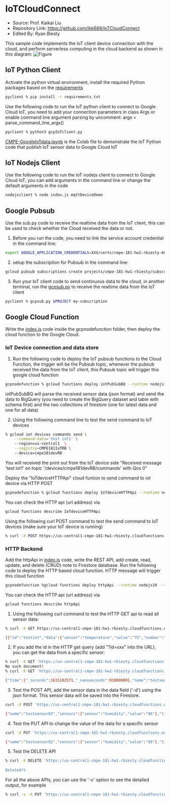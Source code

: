 # IoTCloudConnect
* Source: Prof. Kaikai Liu
* Repository Link: https://github.com/lkk688/IoTCloudConnect
* Edited By: Ryan Biesty

This sample code implements the IoT client device connection with the cloud, and perform serverless computing in the cloud backend as shown in this diagram:
![Figure](Computer_Engineering_181/IoTCloudConnect/Resources/Picture1.png)

## IoT Python Client
Activate the python virtual environment, install the required Python packages based on the [requirements](/iotpython/requirements.txt)
```bash
pyclient % pip install -r requirements.txt
```
Use the following code to run the IoT python client to connect to Google Cloud IoT, you need to add your connection parameters in class Args or enable command line argument parsing by uncomment: args = parse_command_line_args()
```bash
pyclient % python3 gcpIoTclient.py
```
[CMPE-GoogleIoTdata.ipynb](/Notebook/CMPE-GoogleIoTdata.ipynb) is the Colab file to demonstrate the IoT Python code that publish IoT sensor data to Google Cloud IoT

## IoT Nodejs Client
Use the following code to run the IoT nodejs client to connect to Google Cloud IoT, you can add arguments in the command line or change the default arguments in the code
```bash
nodejsclient % node index.js mqttDeviceDemo
```

## Google Pubsub
Use the sub.py code to receive the realtime data from the IoT client, this can be used to check whether the Cloud received the data or not. 
1. Before you run the code, you need to link the service account credential in the command line: 
```bash
export GOOGLE_APPLICATION_CREDENTIALS=XXX/certs/cmpe-181-hw1-rbiesty-0ed8459c6103.json
```
2. setup the subscription for Pubsub in the command line: 
```bash
gcloud pubsub subscriptions create projects/cmpe-181-hw1-rbiesty/subscriptions/CMPE181RB-subscription --topic=projects/cmpe-181-hw1-rbiesty/topics/CMPEIoTdeviceRB
```
3. Run your IoT client code to send continuous data to the cloud, in another terminal, run the [gcpsub.py](/pyclient/gcpsub.py) to receive the realtime data from the IoT client
```bash
pyclient % gcpsub.py $PROJECT my-subscription
```

## Google Cloud Function
Write the [index.js](/gcpnodefunction/index.js) code inside the gcpnodefunction folder, then deploy the cloud function to the Google Cloud.

### IoT Device connection and data store
1. Run the following code to deploy the IoT pubsub functions to the Cloud Function, the trigger will be the Pubsub topic, whenever the pubsub received the data from the IoT client, this Pubsub topic will trigger this google cloud function
```bash
gcpnodefunction % gcloud functions deploy iotPubSubBQ --runtime nodejs10 --trigger-topic CMPEIoTdeviceRB
```
iotPubSubBQ will parse the received sensor data (json format) and send the data to BigQuery (you need to create the BigQuery dataset and table with schema first) and the two collections of firestore (one for latest data and one for all data)

2. Using the following command line to test the send command to IoT devices
```bash
% gcloud iot devices commands send \
    --command-data='test iot1' \   
    --region=us-central1  \
    --registry=CMPE181IoTRB \   
    --device=cmpe181devRB
```
You will received the print out from the IoT device side "Received message 'test iot1' on topic '/devices/cmpe181devRB/commands' with Qos 0"

Deploy the "IoTdeviceHTTPApi" cloud funtion to send command to iot device via HTTP POST
```bash
gcpnodefunction % gcloud functions deploy IoTdeviceHTTPApi --runtime nodejs10 --trigger-http
```
You can check the HTTP api (url address) via
```bash
gcloud functions describe IoTdeviceHTTPApi
```
Using the following curl POST command to test the send command to IoT devices (make sure your IoT device is running)
```bash
% curl -X POST https://us-central1-cmpe-181-hw1-rbiesty.cloudfunctions.net/IoTdeviceHTTPApi -H "Content-Type:application/json" -d '{"deviceId":"cmpe181devRB","message":"test message"}'
```

### HTTP Backend
Add the httpApi in [index.js](/gcpnodefunction/index.js) code, write the REST API, add create, read, update, and delete (CRUD) note to Firestore database. Run the following code to deploy the HTTP based cloud function. HTTP message will trigger this cloud function
```bash
gcpnodefunction %gcloud functions deploy httpApi --runtime nodejs10 --trigger-http
```
You can check the HTTP api (url address) via
```bash
gcloud functions describe httpApi
```
1. Using the following curl command to test the HTTP GET api to read all sensor data:
```bash
% curl -X GET https://us-central1-cmpe-181-hw1-rbiesty.cloudfunctions.net/httpApi -H "Content-Type:application/json"

[{"id":"testiot","data":{"sensor":"temperature","value":"75","number":"2020"}}]
```
2. If you add the id in the HTTP get query (add "?id=xxx" into the URL), you can get the data from a specific sensor:
```bash
% curl -X GET 'https://us-central1-cmpe-181-hw1-rbiesty.cloudfunctions.net/httpApi?id=cmpe181devRB'
No such document!
% curl -X GET 'https://us-central1-cmpe-181-hw1-rbiesty.cloudfunctions.net/httpApi?id=testsensor02'

{"time":{"_seconds":1615102571,"_nanoseconds":91000000},"name":"testsensor02","sensors":{"value":"99","sensor":"humidity"}}
```
3. Test the POST API, add the sensor data in the data field ('-d') using the json format. This sensor data will be saved into the Firestore.
```bash
curl -X POST 'https://us-central1-cmpe-181-hw1-rbiesty.cloudfunctions.net/httpApi?id=testsensor03' -H "content-type:application/json" -d '{"bodydata":{"sensor":"humidity","value":"96"}}'

{"name":"testsensor03","sensors":{"sensor":"humidity","value":"96"},"time":"2021-03-07T07:42:47.040Z"}%
```
4. Test the PUT API to change the value of the data for a specific sensor
```bash
curl -X PUT 'https://us-central1-cmpe-181-hw1-rbiesty.cloudfunctions.net/httpApi?id=testsensor02' -H "content-type:application/json" -d '{"bodydata":{"sensor":"humidity","value":"99"}}'

{"name":"testsensor02","sensors":{"sensor":"humidity","value":"99"},"time":"2021-03-07T07:36:11.091Z"}
```
5. Test the DELETE API
```bash
% curl -X DELETE 'https://us-central1-cmpe-181-hw1-rbiesty.cloudfunctions.net/httpApi?id=testsensor03' -H "content-type:application/json”
             
Deleted!%   
```
For all the above APIs, you can use the '-v' option to see the detailed output, for example
```bash
% curl -v -X PUT 'https://us-central1-cmpe-181-hw1-rbiesty.cloudfunctions.net/httpApi?id=testsensor02' -H "content-type:application/json" -d '{"bodydata":{"sensor":"humidity","value":"99"}}'
```
